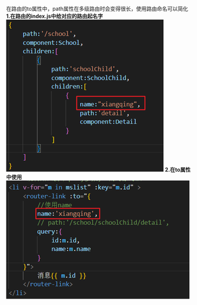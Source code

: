 在路由的to属性中，path属性在多级路由时会变得很长，使用路由命名可以简化
**1.在路由的index.js中给对应的路由起名字**
![](images/2023-03-26-22-11-18.png)
**2.在to属性中使用**
![](images/2023-03-26-22-11-33.png)